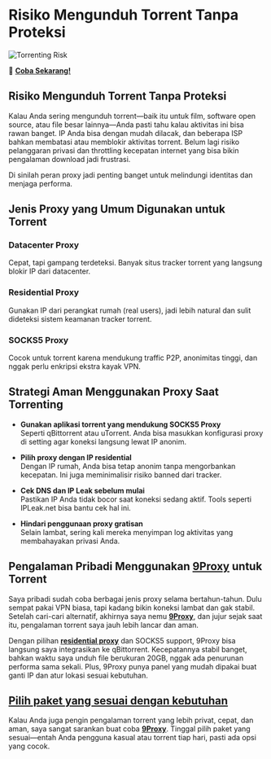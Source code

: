 # Risiko Mengunduh Torrent Tanpa Proteksi

![Torrenting Risk](https://www.heatware.net/wp-content/uploads/uTorrent.png)

🌱 **[Coba Sekarang!](https://9proxyofficial.short.gy/github-pricing-nathan275)**

## Risiko Mengunduh Torrent Tanpa Proteksi

Kalau Anda sering mengunduh torrent—baik itu untuk film, software open source, atau file besar lainnya—Anda pasti tahu kalau aktivitas ini bisa rawan banget. IP Anda bisa dengan mudah dilacak, dan beberapa ISP bahkan membatasi atau memblokir aktivitas torrent. Belum lagi risiko pelanggaran privasi dan throttling kecepatan internet yang bisa bikin pengalaman download jadi frustrasi.

Di sinilah peran proxy jadi penting banget untuk melindungi identitas dan menjaga performa.

## Jenis Proxy yang Umum Digunakan untuk Torrent

### Datacenter Proxy
Cepat, tapi gampang terdeteksi. Banyak situs tracker torrent yang langsung blokir IP dari datacenter.

### Residential Proxy
Gunakan IP dari perangkat rumah (real users), jadi lebih natural dan sulit dideteksi sistem keamanan tracker torrent.

### SOCKS5 Proxy
Cocok untuk torrent karena mendukung traffic P2P, anonimitas tinggi, dan nggak perlu enkripsi ekstra kayak VPN.

## Strategi Aman Menggunakan Proxy Saat Torrenting

- **Gunakan aplikasi torrent yang mendukung SOCKS5 Proxy**  
  Seperti qBittorrent atau uTorrent. Anda bisa masukkan konfigurasi proxy di setting agar koneksi langsung lewat IP anonim.

- **Pilih proxy dengan IP residential**  
  Dengan IP rumah, Anda bisa tetap anonim tanpa mengorbankan kecepatan. Ini juga meminimalisir risiko banned dari tracker.

- **Cek DNS dan IP Leak sebelum mulai**  
  Pastikan IP Anda tidak bocor saat koneksi sedang aktif. Tools seperti IPLeak.net bisa bantu cek hal ini.

- **Hindari penggunaan proxy gratisan**  
  Selain lambat, sering kali mereka menyimpan log aktivitas yang membahayakan privasi Anda.

## Pengalaman Pribadi Menggunakan [9Proxy](https://9proxyofficial.short.gy/github-homepage-nathan275) untuk Torrent

Saya pribadi sudah coba berbagai jenis proxy selama bertahun-tahun. Dulu sempat pakai VPN biasa, tapi kadang bikin koneksi lambat dan gak stabil. Setelah cari-cari alternatif, akhirnya saya nemu **[9Proxy](https://9proxyofficial.short.gy/github-homepage-nathan275)**, dan jujur sejak saat itu, pengalaman torrent saya jauh lebih lancar dan aman.

Dengan pilihan **[residential proxy](https://9proxyofficial.short.gy/github-homepage-nathan275)** dan SOCKS5 support, 9Proxy bisa langsung saya integrasikan ke qBittorrent. Kecepatannya stabil banget, bahkan waktu saya unduh file berukuran 20GB, nggak ada penurunan performa sama sekali. Plus, 9Proxy punya panel yang mudah dipakai buat ganti IP dan atur lokasi sesuai kebutuhan.

## **[Pilih paket yang sesuai dengan kebutuhan](https://9proxyofficial.short.gy/github-pricing-nathan275)**

Kalau Anda juga pengin pengalaman torrent yang lebih privat, cepat, dan aman, saya sangat sarankan buat coba **[9Proxy](https://9proxyofficial.short.gy/github-homepage-nathan275)**. Tinggal pilih paket yang sesuai—entah Anda pengguna kasual atau torrent tiap hari, pasti ada opsi yang cocok.
